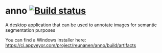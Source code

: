 # anno [![Build status](https://ci.appveyor.com/api/projects/status/kdnae9ik2ubeyaw4?svg=true)](https://ci.appveyor.com/project/reunanen/anno)
A desktop application that can be used to annotate images for semantic segmentation purposes

You can find a Windows installer here: https://ci.appveyor.com/project/reunanen/anno/build/artifacts
